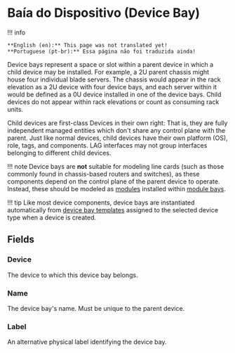 # Baía do Dispositivo (Device Bay)

!!! info

    **English (en):** This page was not translated yet!
    **Portuguese (pt-br):** Essa página não foi traduzida ainda!

Device bays represent a space or slot within a parent device in which a child device may be installed. For example, a 2U parent chassis might house four individual blade servers. The chassis would appear in the rack elevation as a 2U device with four device bays, and each server within it would be defined as a 0U device installed in one of the device bays. Child devices do not appear within rack elevations or count as consuming rack units.

Child devices are first-class Devices in their own right: That is, they are fully independent managed entities which don't share any control plane with the parent.  Just like normal devices, child devices have their own platform (OS), role, tags, and components.  LAG interfaces may not group interfaces belonging to different child devices.

!!! note
    Device bays are **not** suitable for modeling line cards (such as those commonly found in chassis-based routers and switches), as these components depend on the control plane of the parent device to operate. Instead, these should be modeled as [modules](./module.md) installed within [module bays](./modulebay.md).

!!! tip
    Like most device components, device bays are instantiated automatically from [device bay templates](./devicebaytemplate.md) assigned to the selected device type when a device is created.

## Fields

### Device

The device to which this device bay belongs.

### Name

The device bay's name. Must be unique to the parent device.

### Label

An alternative physical label identifying the device bay.